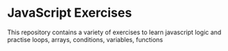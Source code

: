 
# JavaScript Exercises

This repository contains a variety of exercises to learn javascript logic and practise loops, arrays, conditions, variables, functions

